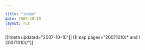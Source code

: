 ```yaml
---

title: "index"
date: 2007-10-10
layout: rut
---
```


[[!meta updated="2007-10-10"]]
[[!map pages="20071010/* and ! 20071010/*/*"]]
